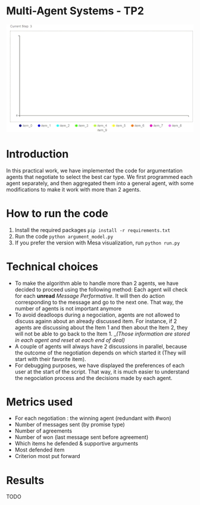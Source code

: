# Multi-Agent Systems - TP2


![Visualisation of the winning items](./docs/bar_chart.gif)

# Introduction
In this practical work, we have implemented the code for argumentation agents that negotiate to select the best car type.
We first programmed each agent separately, and then aggregated them into a general agent, with some modifications to make it work with more than 2 agents. 

# How to run the code

1. Install the required packages `pip install -r requirements.txt`
1. Run the code `python argument_model.py`
1. If you prefer the version with Mesa visualization, run `python run.py`


# Technical choices

- To make the algorithm able to handle more than 2 agents, we have decided to proceed using the following method: Each agent will check for each **unread** _Message Performative_. It will then do action corresponding to the message and go to the next one.
That way, the number of agents is not important anymore
- To avoid deadloops during a negociation, agents are not allowed to discuss againn about an already discussed item. For instance, if 2 agents are discussing about the Item 1 and then about the Item 2, they will not be able to go back to the Item 1. __(Those information are stored in each agent and reset at each end of deal)_
- A couple of agents will always have 2 discussions in parallel, because the outcome of the negotiation depends on which started it (They will start with their favorite item).
- For debugging purposes, we have displayed the preferences of each user at the start of the script. That way, it is much easier to understand the negociation process and the decisions made by each agent.




# Metrics used

- For each negotiation : the winning agent (redundant with #won)
- Number of messages sent (by promise type)
- Number of agreements
- Number of won (last message sent before agreement)
- Which items he defended & supportive arguments
- Most defended item
- Criterion most put forward

# Results

TODO





